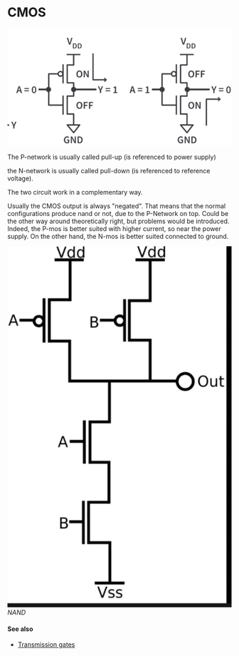 # CMOS

![](../media/Pasted%20image%2020230525190110.png)

The P-network is usually called pull-up (is referenced to power supply)

the N-network is usually called pull-down (is referenced to reference voltage).

The two circuit work in a complementary way.

Usually the CMOS output is always "negated". That means that the normal configurations produce nand or not, due to the P-Network on top. Could be the other way around theoretically right, but problems would be introduced. Indeed, the P-mos is better suited with higher current, so near the power supply. On the other hand, the N-mos is better suited connected to ground.

![](../media/Pasted%20image%2020230525190153.png)
*NAND*

#### See also
- [Transmission gates](transmission-gates.md)


